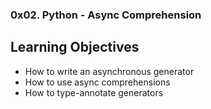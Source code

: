 ### 0x02. Python - Async Comprehension

## Learning Objectives
- How to write an asynchronous generator
- How to use async comprehensions
- How to type-annotate generators